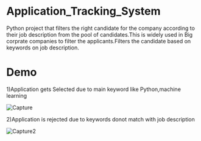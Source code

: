 # Application_Tracking_System
Python project that filters the right candidate for the company according to their job description from the pool of candidates.This is widely used in Big corprate companies to filter the applicants.Filters the candidate based on keywords on job description.
# Demo

1)Application gets Selected due to main keyword like Python,machine learning

![Capture](https://user-images.githubusercontent.com/55802357/90982806-65d49e00-e587-11ea-969e-0514354adcfe.PNG)

2)Application is rejected due to keywords donot match with job description

![Capture2](https://user-images.githubusercontent.com/55802357/90982809-6705cb00-e587-11ea-9c9f-ba4327637079.PNG)


